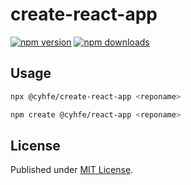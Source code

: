 # create-react-app

[![npm version][npm-version-src]][npm-version-href]
[![npm downloads][npm-downloads-src]][npm-downloads-href]

## Usage

```sh
npx @cyhfe/create-react-app <reponame>

npm create @cyhfe/react-app <reponame>
```

## License

Published under [MIT License](./LICENSE).

<!-- Badges -->

[npm-version-src]: https://img.shields.io/npm/v/@cyhfe/create-react-app?style=flat&colorA=18181B&colorB=F0DB4F
[npm-version-href]: https://npmjs.com/package/@cyhfe/create-react-app
[npm-downloads-src]: https://img.shields.io/npm/dm/@cyhfe/create-react-app?style=flat&colorA=18181B&colorB=F0DB4F
[npm-downloads-href]: https://npmjs.com/package/@cyhfe/create-react-app

